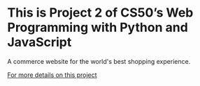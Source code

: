 # This is Project 2 of CS50’s Web Programming with Python and JavaScript

A commerce website for the world's best shopping experience.

[For more details on this project](https://cs50.harvard.edu/web/2020/projects/2/commerce)
